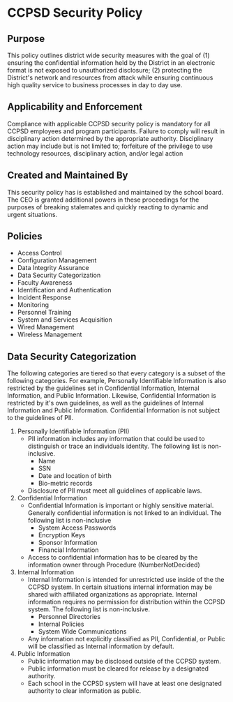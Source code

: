 # CCPSD Security Policy

## Purpose
This policy outlines district wide security measures with the goal of (1) ensuring the confidential information held by the District in an electronic format is not exposed to unauthorized disclosure; (2) protecting the District's network and resources from attack while ensuring continuous high quality service to business processes in day to day use.

## Applicability and Enforcement
Compliance with applicable CCPSD security policy is mandatory for all CCPSD employees and program participants. Failure to comply will result in disciplinary action determined by the appropriate authority. Disciplinary action may include but is not limited to; forfeiture of the privilege to use technology resources, disciplinary action, and/or legal action

## Created and Maintained By
This security policy has is established and maintained by the school board. The CEO is granted additional powers in these proceedings for the purposes of breaking stalemates and quickly reacting to dynamic and urgent situations.

## Policies
* Access Control
* Configuration Management
* Data Integrity Assurance
* Data Security Categorization
* Faculty Awareness
* Identification and Authentication
* Incident Response
* Monitoring
* Personnel Training
* System and Services Acquisition
* Wired Management
* Wireless Management

## Data Security Categorization
The following categories are tiered so that every category is a subset of the following categories. 
For example, Personally Identifiable Information is also restricted by the guidelines set in Confidential Information, Internal Information, and Public Information. 
Likewise, Confidential Information is restricted by it's own guidelines, as well as the guidelines of Internal Information and Public Information. Confidential Information is not subject to the guidelines of PII.

1. Personally Identifiable Information (PII)
	* PII information includes any information that could be used to distinguish or trace an individuals identity. The following list is non-inclusive.
		* Name
		* SSN
		* Date and location of birth
		* Bio-metric records
	* Disclosure of PII must meet all guidelines of applicable laws. 
2. Confidential Information
	* Confidential Information is important or highly sensitive material. Generally confidential information is not linked to an individual.  The following list is non-inclusive
		* System Access Passwords
		* Encryption Keys
		* Sponsor Information
		* Financial Information
	* Access to confidential information has to be cleared by the information owner through Procedure (NumberNotDecided)
3. Internal Information
	* Internal Information is intended for unrestricted use inside of the the CCPSD system. In certain situations internal information may be shared with affiliated organizations as appropriate. Internal information requires no permission for distribution within the CCPSD system. The following list is non-inclusive.
		* Personnel Directories
		* Internal Policies
		* System Wide Communications
	* Any information not explicitly classified as PII, Confidential, or Public will be classified as Internal information by default.
4. Public Information
    * Public information may be disclosed outside of the CCPSD system.
    * Public information must be cleared for release by a designated authority.
    * Each school in the CCPSD system will have at least one designated authority to clear information as public. 

